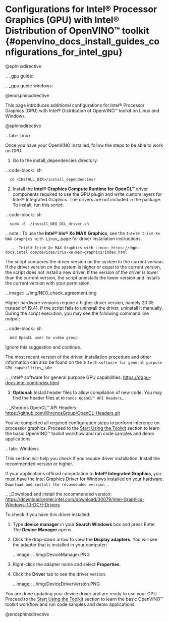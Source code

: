 # Configurations for Intel® Processor Graphics (GPU) with Intel® Distribution of OpenVINO™ toolkit {#openvino_docs_install_guides_configurations_for_intel_gpu}


@sphinxdirective

.. _gpu guide:

.. _gpu guide windows:

@endsphinxdirective


This page introduces additional configurations for Intel® Processor Graphics (GPU) with Intel® Distribution of OpenVINO™ toolkit on Linux and Windows.

@sphinxdirective

.. tab:: Linux

   Once you have your OpenVINO installed, follow the steps to be able to work on GPU:

   1. Go to the install_dependencies directory:

   .. code-block:: sh

      cd <INSTALL_DIR>/install_dependencies/


   2. Install the **Intel® Graphics Compute Runtime for OpenCL™** driver components required to use the GPU plugin and write custom layers for Intel® Integrated Graphics. The drivers are not included in the package. To install, run this script:

   .. code-block:: sh

      sudo -E ./install_NEO_OCL_driver.sh

   .. note:: To use the **Intel® Iris® Xe MAX Graphics**, see the `Intel® Iris® Xe MAX Graphics with Linux`_ page for driver installation instructions.

      .. _Intel® Iris® Xe MAX Graphics with Linux: https://dgpu-docs.intel.com/devices/iris-xe-max-graphics/index.html
   
   The script compares the driver version on the system to the current version. If the driver version on the system is higher or equal to the current version, the script does not install a new driver. If the version of the driver is lower than the current version, the script uninstalls the lower version and installs the current version with your permission:

   .. image:: ../img/NEO_check_agreement.png

   Higher hardware versions require a higher driver version, namely 20.35 instead of 19.41. If the script fails to uninstall the driver, uninstall it manually. During the script execution, you may see the following command line output: 

   .. code-block:: sh

      Add OpenCL user to video group    

   Ignore this suggestion and continue.<br>

 The most recent version of the driver, installation procedure and other information can also be found on the `Intel® software for general purpose GPU capabilities`_ site.

   .. _Intel® software for general purpose GPU capabilities: https://dgpu-docs.intel.com/index.html

   3. **Optional:** Install header files to allow compilation of new code. You may find the header files at `Khronos OpenCL™ API Headers`_ .
   
   .. _Khronos OpenCL™ API Headers: https://github.com/KhronosGroup/OpenCL-Headers.git

   You've completed all required configuration steps to perform inference on processor graphics. 
   Proceed to the <a href="openvino_docs_install_guides_installing_openvino_linux.html#get-started">Start Using the Toolkit</a> section to learn the basic OpenVINO™ toolkit workflow and run code samples and demo applications.

.. tab:: Windows

   This section will help you check if you require driver installation. Install the recommended version or higher.

   If your applications offload computation to **Intel® Integrated Graphics**, you must have the Intel Graphics Driver for Windows installed on your hardware.
   `Download and install the recommended version`_ . 
   
   .. _Download and install the recommended version: https://downloadcenter.intel.com/download/30079/Intel-Graphics-Windows-10-DCH-Drivers

   To check if you have this driver installed:

   1. Type **device manager** in your **Search Windows** box and press Enter. The **Device Manager** opens.

   2. Click the drop-down arrow to view the **Display adapters**. You will see the adapter that is installed in your computer:

      .. image:: ../img/DeviceManager.PNG

   3. Right-click the adapter name and select **Properties**.

   4. Click the **Driver** tab to see the driver version. 

      .. image:: ../img/DeviceDriverVersion.PNG

   You are done updating your device driver and are ready to use your GPU. Proceed to the <a href="openvino_docs_install_guides_installing_openvino_windows.html#get-started">Start Using the Toolkit</a> section to learn the basic OpenVINO™ toolkit workflow and run code samples and demo applications.


@endsphinxdirective